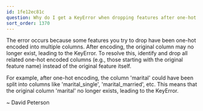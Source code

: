 ```yaml
---
id: 1fe12ec81c
question: Why do I get a KeyError when dropping features after one-hot encoding?
sort_order: 1370
---
```


The error occurs because some features you try to drop have been one-hot encoded into multiple columns. After encoding, the original column may no longer exist, leading to the KeyError. To resolve this, identify and drop all related one-hot encoded columns (e.g., those starting with the original feature name) instead of the original feature itself.

For example, after one-hot encoding, the column 'marital' could have been split into columns like 'marital_single', 'marital_married', etc. This means that the original column 'marital' no longer exists, leading to the KeyError.

~ David Peterson

